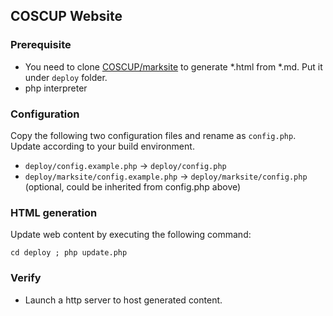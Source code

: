 ## COSCUP Website

### Prerequisite

* You need to clone [COSCUP/marksite](https://github.com/COSCUP/marksite.git) to generate *.html from *.md. Put it under `deploy` folder.
* php interpreter

### Configuration

Copy the following two configuration files and rename as `config.php`. Update according to your build environment.

* `deploy/config.example.php`  -> `deploy/config.php`
* `deploy/marksite/config.example.php`  -> `deploy/marksite/config.php` (optional, could be inherited from config.php above)

### HTML generation

Update web content by executing the following command:

    cd deploy ; php update.php

### Verify

* Launch a http server to host generated content.
